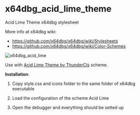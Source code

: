 # x64dbg_acid_lime_theme
Acid Lime Theme x64dbg stylesheet

More info at x64dbg wiki:
- https://github.com/x64dbg/x64dbg/wiki/Stylesheets
- https://github.com/x64dbg/x64dbg/wiki/Color-Schemes


![x64dbg_acid_lime](http://i.imgur.com/IuvA7gq.png)


Use with [Acid Lime Theme by ThunderCls](https://gist.github.com/ThunderCls/6fffbe7f3e2edd697b36a2decab80b64) scheme.


**Installation**:

1. Copy style.css and icons folder to the same folder of x64dbg executable

2. Load the configuration of the scheme Acid Lime

3. Open the debugger and everything should be setted up
